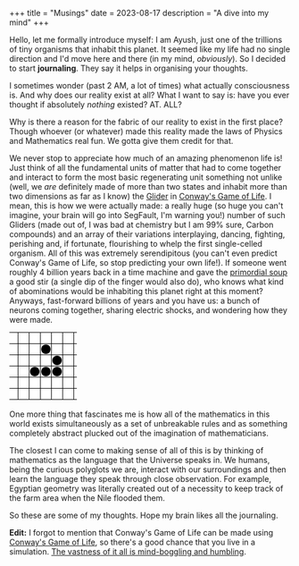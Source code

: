 +++
title = "Musings"
date = 2023-08-17
description = "A dive into my mind"
+++

Hello, let me formally introduce myself: I am Ayush, just one of the trillions of tiny organisms that inhabit this planet. It seemed like my life had no single direction and I'd move here and there (in my mind, *obviously*). So I decided to start **journaling**. They say it helps in organising your thoughts.

I sometimes wonder (past 2 AM, a lot of times) what actually consciousness is. And why does our reality exist at all? What I want to say is: have you ever thought if absolutely *nothing* existed? AT. ALL?

Why is there a reason for the fabric of our reality to exist in the first place? Though whoever (or whatever) made this reality made the laws of Physics and Mathematics real fun. We gotta give them credit for that.

We never stop to appreciate how much of an amazing phenomenon life is! Just think of all the fundamental units of matter that had to come together and interact to form the most basic regenerating unit something not unlike (well, we *are* definitely made of more than two states and inhabit more than two dimensions as far as I know) the [Glider](https://en.wikipedia.org/wiki/Glider_(Conway%27s_Game_of_Life)) in [Conway's Game of Life](https://en.wikipedia.org/wiki/Conway%27s_Game_of_Life). I mean, this is how we were actually made: a really huge (so huge you can't imagine, your brain will go into SegFault, I'm warning you!) number of such Gliders (made out of, I was bad at chemistry but I am 99% sure, Carbon compounds) and an array of their variations interplaying, dancing, fighting, perishing and, if fortunate, flourishing to whelp the first single-celled organism. All of this was extremely serendipitous (you can't even predict Conway's Game of Life, so stop predicting your own life!). If someone went roughly 4 billion years back in a time machine and gave the [primordial soup](https://en.wikipedia.org/wiki/Primordial_soup) a good stir (a single dip of the finger would also do), who knows what kind of abominations would be inhabiting this planet right at this moment? Anyways, fast-forward billions of years and you have us: a bunch of neurons coming together, sharing electric shocks, and wondering how they were made.

![The Glider](/img/Animated_glider_emblem.gif "The Gliders are helluva minions who can come together and make awesome things")

One more thing that fascinates me is how all of the mathematics in this world exists simultaneously as a set of unbreakable rules and as something completely abstract plucked out of the imagination of mathematicians.

The closest I can come to making sense of all of this is by thinking of mathematics as the language that the Universe speaks in. We humans, being the curious polyglots we are, interact with our surroundings and then learn the language they speak through close observation. For example, Egyptian geometry was literally created out of a necessity to keep track of the farm area when the Nile flooded them.

So these are some of my thoughts. Hope my brain likes all the journaling.

**Edit:** I forgot to mention that Conway's Game of Life can be made using [Conway's Game of Life](https://www.youtube.com/watch?v=xP5-iIeKXE8), so there's a good chance that you live in a simulation. [The vastness of it all is mind-boggling and humbling](https://www.youtube.com/watch?v=xP5-iIeKXE8).
